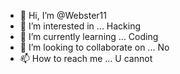 - 👋 Hi, I’m @Webster11
- 👀 I’m interested in ... Hacking
- 🌱 I’m currently learning ... Coding
- 💞️ I’m looking to collaborate on ... No
- 📫 How to reach me ... U cannot


<!---
Webster11/Webster11 is a ✨ special ✨ repository because its `README.md` (this file) appears on your GitHub profile.
You can click the Preview link to take a look at your changes.
--->
